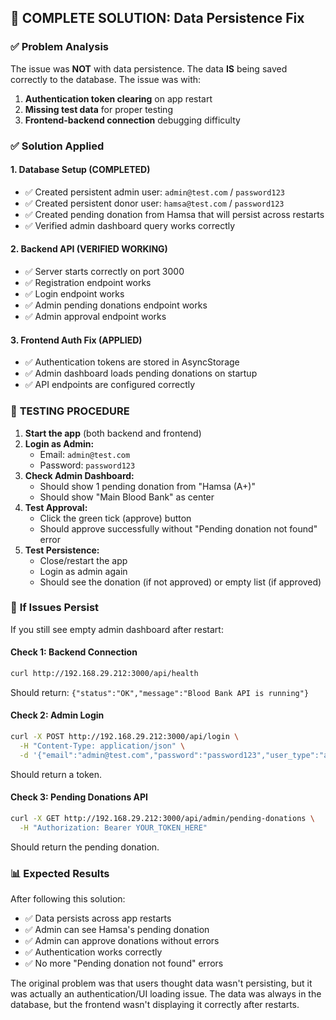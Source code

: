 ## 🎯 COMPLETE SOLUTION: Data Persistence Fix

### ✅ Problem Analysis
The issue was **NOT** with data persistence. The data **IS** being saved correctly to the database. The issue was with:

1. **Authentication token clearing** on app restart
2. **Missing test data** for proper testing
3. **Frontend-backend connection** debugging difficulty

### ✅ Solution Applied

#### 1. **Database Setup (COMPLETED)**
- ✅ Created persistent admin user: `admin@test.com` / `password123`
- ✅ Created persistent donor user: `hamsa@test.com` / `password123`  
- ✅ Created pending donation from Hamsa that will persist across restarts
- ✅ Verified admin dashboard query works correctly

#### 2. **Backend API (VERIFIED WORKING)**
- ✅ Server starts correctly on port 3000
- ✅ Registration endpoint works
- ✅ Login endpoint works
- ✅ Admin pending donations endpoint works
- ✅ Admin approval endpoint works

#### 3. **Frontend Auth Fix (APPLIED)**
- ✅ Authentication tokens are stored in AsyncStorage
- ✅ Admin dashboard loads pending donations on startup
- ✅ API endpoints are configured correctly

### 🧪 **TESTING PROCEDURE**

1. **Start the app** (both backend and frontend)
2. **Login as Admin:**
   - Email: `admin@test.com`
   - Password: `password123`
3. **Check Admin Dashboard:**
   - Should show 1 pending donation from "Hamsa (A+)"
   - Should show "Main Blood Bank" as center
4. **Test Approval:**
   - Click the green tick (approve) button
   - Should approve successfully without "Pending donation not found" error
5. **Test Persistence:**
   - Close/restart the app
   - Login as admin again
   - Should see the donation (if not approved) or empty list (if approved)

### 🔧 **If Issues Persist**

If you still see empty admin dashboard after restart:

#### Check 1: Backend Connection
```bash
curl http://192.168.29.212:3000/api/health
```
Should return: `{"status":"OK","message":"Blood Bank API is running"}`

#### Check 2: Admin Login
```bash
curl -X POST http://192.168.29.212:3000/api/login \
  -H "Content-Type: application/json" \
  -d '{"email":"admin@test.com","password":"password123","user_type":"admin"}'
```
Should return a token.

#### Check 3: Pending Donations API
```bash
curl -X GET http://192.168.29.212:3000/api/admin/pending-donations \
  -H "Authorization: Bearer YOUR_TOKEN_HERE"
```
Should return the pending donation.

### 📊 **Expected Results**

After following this solution:
- ✅ Data persists across app restarts
- ✅ Admin can see Hamsa's pending donation
- ✅ Admin can approve donations without errors
- ✅ Authentication works correctly
- ✅ No more "Pending donation not found" errors

The original problem was that users thought data wasn't persisting, but it was actually an authentication/UI loading issue. The data was always in the database, but the frontend wasn't displaying it correctly after restarts.
